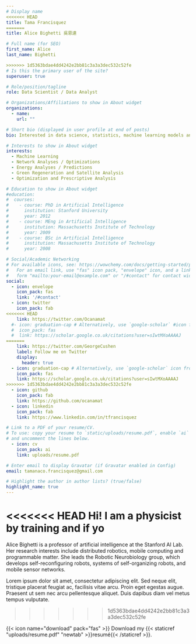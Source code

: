 ```yaml
---
# Display name
<<<<<<< HEAD
title: Tama Francisquez
=======
title: Alice Bighetti 吳恩達

# Full name (for SEO)
first_name: Alice
last_name: Bighetti

>>>>>>> 1d5363bdae4dd4242e2bb81c3a3a3dec532c52fe
# Is this the primary user of the site?
superuser: true

# Role/position/tagline
role: Data Scientist / Data Analyst

# Organizations/Affiliations to show in About widget
organizations:
  - name: 
    url: ""

# Short bio (displayed in user profile at end of posts)
bio: Interested in data science, statistics, machine learning models and prescriptive analysis geared towards optimizing energy use and distribution, green regeneration / conservation and more efficient transportation & logistics.

# Interests to show in About widget
interests:
  - Machine Learning
  - Network Analyses / Optimizations
  - Energy Analyses / Predictions
  - Green Regeneration and Satellite Analysis
  - Optimization and Prescriptive Analysis

# Education to show in About widget
#education:
#  courses:
#    - course: PhD in Artificial Intelligence
#      institution: Stanford University
#      year: 2012
#    - course: MEng in Artificial Intelligence
#      institution: Massachusetts Institute of Technology
#      year: 2009
#    - course: BSc in Artificial Intelligence
#      institution: Massachusetts Institute of Technology
#      year: 2008

# Social/Academic Networking
# For available icons, see: https://wowchemy.com/docs/getting-started/page-builder/#icons
#   For an email link, use "fas" icon pack, "envelope" icon, and a link in the
#   form "mailto:your-email@example.com" or "/#contact" for contact widget.
social:
  - icon: envelope
    icon_pack: fas
    link: '/#contact'
  - icon: twitter
    icon_pack: fab
<<<<<<< HEAD
    link: https://twitter.com/Ocanamat
  #- icon: graduation-cap # Alternatively, use `google-scholar` #icon from `ai` icon pack
  #  icon_pack: fas
  #  link: https://scholar.google.co.uk/citations?user=sIwtMXoAAAAJ
=======
    link: https://twitter.com/GeorgeCushen
    label: Follow me on Twitter
    display:
      header: true
  - icon: graduation-cap # Alternatively, use `google-scholar` icon from `ai` icon pack
    icon_pack: fas
    link: https://scholar.google.co.uk/citations?user=sIwtMXoAAAAJ
>>>>>>> 1d5363bdae4dd4242e2bb81c3a3a3dec532c52fe
  - icon: github
    icon_pack: fab
    link: https://github.com/ocanamat
  - icon: linkedin
    icon_pack: fab
    link: https://www.linkedin.com/in/tfrancisquez

# Link to a PDF of your resume/CV.
# To use: copy your resume to `static/uploads/resume.pdf`, enable `ai` icons in `params.yaml`,
# and uncomment the lines below.
  - icon: cv
    icon_pack: ai
    link: uploads/resume.pdf

# Enter email to display Gravatar (if Gravatar enabled in Config)
email: tamanaco.francisquez@gmail.com

# Highlight the author in author lists? (true/false)
highlight_name: true
---
```


<<<<<<< HEAD
Hi! I am a physicist by training and if yo
=======
Alice Bighetti is a professor of artificial intelligence at the Stanford AI Lab. Her research interests include distributed robotics, mobile computing and programmable matter. She leads the Robotic Neurobiology group, which develops self-reconfiguring robots, systems of self-organizing robots, and mobile sensor networks.

Lorem ipsum dolor sit amet, consectetur adipiscing elit. Sed neque elit, tristique placerat feugiat ac, facilisis vitae arcu. Proin eget egestas augue. Praesent ut sem nec arcu pellentesque aliquet. Duis dapibus diam vel metus tempus vulputate.
>>>>>>> 1d5363bdae4dd4242e2bb81c3a3a3dec532c52fe

{{< icon name="download" pack="fas" >}} Download my {{< staticref "uploads/resume.pdf" "newtab" >}}resumé{{< /staticref >}}.
